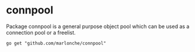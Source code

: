 # connpool
Package connpool is a general purpose object pool which can be used as a connection pool or a freelist.

    go get "github.com/marlonche/connpool"
